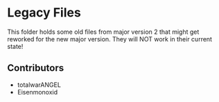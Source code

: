 # Legacy Files

This folder holds some old files from major version 2 that might get reworked
for the new major version. They will NOT work in their current state!

## Contributors

* totalwarANGEL
* Eisenmonoxid